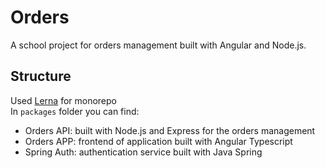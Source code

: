 # Orders
A school project for orders management built with Angular and Node.js.

## Structure
Used [Lerna](https://lerna.js.org/) for monorepo  
In `packages` folder you can find:
 - Orders API: built with Node.js and Express for the orders management
 - Orders APP: frontend of application built with Angular Typescript
 - Spring Auth: authentication service built with Java Spring
